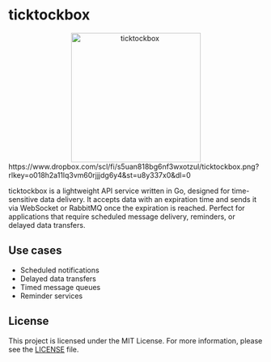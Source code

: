 # ticktockbox

<div align="center">
  <img src="https://www.dropbox.com/scl/fi/s5uan818bg6nf3wxotzul/ticktockbox.png?rlkey=o018h2a11lq3vm60rjjjdg6y4&st=u8y337x0&raw=1" alt="ticktockbox" width="256"/>
</div>
https://www.dropbox.com/scl/fi/s5uan818bg6nf3wxotzul/ticktockbox.png?rlkey=o018h2a11lq3vm60rjjjdg6y4&st=u8y337x0&dl=0

ticktockbox is a lightweight API service written in Go, designed for time-sensitive data delivery.
It accepts data with an expiration time and sends it via WebSocket or RabbitMQ once the expiration is reached.
Perfect for applications that require scheduled message delivery, reminders, or delayed data transfers.

## Use cases

* Scheduled notifications
* Delayed data transfers
* Timed message queues
* Reminder services

## License

This project is licensed under the MIT License. For more information, please see the [LICENSE](LICENSE) file.

